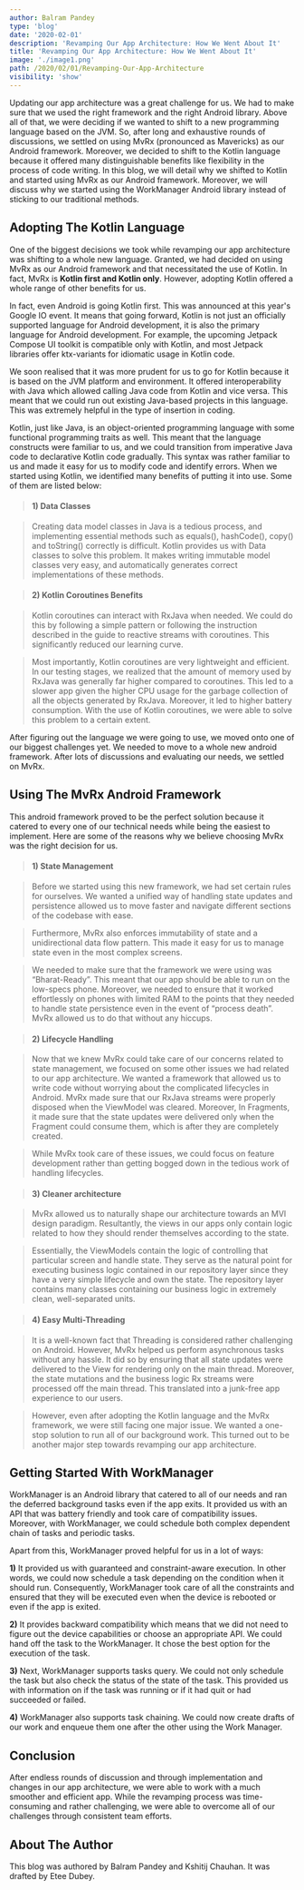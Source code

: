 ```yaml
---
author: Balram Pandey
type: 'blog'
date: '2020-02-01'
description: 'Revamping Our App Architecture: How We Went About It'
title: 'Revamping Our App Architecture: How We Went About It'
image: './image1.png'
path: /2020/02/01/Revamping-Our-App-Architecture
visibility: 'show'
---
```


Updating our app architecture was a great challenge for us. We had to make sure that we used the right framework and the right Android library. Above all of that, we were deciding if we wanted to shift to a new programming language based on the JVM. So, after long and exhaustive rounds of discussions, we settled on using MvRx (pronounced as Mavericks) as our Android framework. Moreover, we decided to shift to the Kotlin language because it offered many distinguishable benefits like flexibility in the process of code writing. In this blog, we will detail why we shifted to Kotlin and started using MvRx as our Android framework. Moreover, we will discuss why we started using the WorkManager Android library instead of sticking to our traditional methods.

## Adopting The Kotlin Language

One of the biggest decisions we took while revamping our app architecture was shifting to a whole new language. Granted, we had decided on using MvRx as our Android framework and that necessitated the use of Kotlin. In fact, MvRx is **Kotlin first and Kotlin only**. However, adopting Kotlin offered a whole range of other benefits for us. 

In fact, even Android is going Kotlin first. This was announced at this year's Google IO event. It means that going forward, Kotlin is not just an officially supported language for Android development, it is also the primary language for Android development. For example, the upcoming Jetpack Compose UI toolkit is compatible only with Kotlin, and most Jetpack libraries offer ktx-variants for idiomatic usage in Kotlin code.

We soon realised that it was more prudent for us to go for Kotlin because it is based on the JVM platform and environment. It offered interoperability with Java which allowed calling Java code from Kotlin and vice versa. This meant that we could run out existing Java-based projects in this language. This was extremely helpful in the type of insertion in coding.

Kotlin, just like Java, is an object-oriented programming language with some functional programming traits as well. This meant that the language constructs were familiar to us, and we could transition from imperative Java code to declarative Kotlin code gradually. This syntax was rather familiar to us and made it easy for us to modify code and identify errors. When we started using Kotlin, we identified many benefits of putting it into use. Some of them are listed below:

> #### 1) Data Classes 

> Creating data model classes in Java is a tedious process, and implementing essential methods such as equals(), hashCode(), copy() and toString() correctly is difficult. Kotlin provides us with Data classes to solve this problem. It makes writing immutable model classes very easy, and automatically generates correct implementations of these methods.

> #### 2) Kotlin Coroutines Benefits 

> Kotlin coroutines can interact with RxJava when needed. We could do this by following a simple pattern or following the instruction described in the guide to reactive streams with coroutines. This significantly reduced our learning curve.

> Most importantly, Kotlin coroutines are very lightweight and efficient. In our testing stages, we realized that the amount of memory used by RxJava was generally far higher compared to coroutines. This led to a slower app given the higher CPU usage for the garbage collection of all the objects generated by RxJava. Moreover, it led to higher battery consumption. With the use of Kotlin coroutines, we were able to solve this problem to a certain extent.

After figuring out the language we were going to use, we moved onto one of our biggest challenges yet. We needed to move to a whole new android framework. After lots of discussions and evaluating our needs, we settled on MvRx.

## Using The MvRx Android Framework

This android framework proved to be the perfect solution because it catered to every one of our technical needs while being the easiest to implement. Here are some of the reasons why we believe choosing MvRx was the right decision for us.

> #### 1) State Management 

> Before we started using this new framework, we had set certain rules for ourselves. We wanted a unified way of handling state updates and persistence allowed us to move faster and navigate different sections of the codebase with ease.

> Furthermore, MvRx also enforces immutability of state and a unidirectional data flow pattern. This made it easy for us to manage state even in the most complex screens. 

> We needed to make sure that the framework we were using was “Bharat-Ready”. This meant that our app should be able to run on the low-specs phone. Moreover, we needed to ensure that it worked effortlessly on phones with limited RAM to the points that they needed to handle state persistence even in the event of “process death”. MvRx allowed us to do that without any hiccups.

> #### 2) Lifecycle Handling

> Now that we knew MvRx could take care of our concerns related to state management, we focused on some other issues we had related to our app architecture. We wanted a framework that allowed us to write code without worrying about the complicated lifecycles in Android. MvRx made sure that our RxJava streams were properly disposed when the ViewModel was cleared. Moreover, In Fragments, it made sure that the state updates were delivered only when the Fragment could consume them, which is after they are completely created. 

> While MvRx took care of these issues, we could focus on feature development rather than getting bogged down in the tedious work of handling lifecycles.

> #### 3) Cleaner architecture

> MvRx allowed us to naturally shape our architecture towards an MVI design paradigm. Resultantly, the views in our apps only contain logic related to how they should render themselves according to the state. 

> Essentially, the ViewModels contain the logic of controlling that particular screen and handle state. They serve as the natural point for executing business logic contained in our repository layer since they have a very simple lifecycle and own the state. The repository layer contains many classes containing our business logic in extremely clean, well-separated units.

> #### 4) Easy Multi-Threading

> It is a well-known fact that Threading is considered rather challenging on Android. However, MvRx helped us perform asynchronous tasks without any hassle. It did so by ensuring that all state updates were delivered to the View for rendering only on the main thread. Moreover, the state mutations and the business logic Rx streams were processed off the main thread. This translated into a junk-free app experience to our users.

> However, even after adopting the Kotlin language and the MvRx framework, we were still facing one major issue. We wanted a one-stop solution to run all of our background work. This turned out to be another major step towards revamping our app architecture.

## Getting Started With WorkManager

WorkManager is an Android library that catered to all of our needs and ran the deferred background tasks even if the app exits. It provided us with an API that was battery friendly and took care of compatibility issues. Moreover, with WorkManager, we could schedule both complex dependent chain of tasks and periodic tasks. 

Apart from this, WorkManager proved helpful for us in a lot of ways:

**1)** It provided us with guaranteed and constraint-aware execution. In other words, we could now schedule a task depending on the condition when it should run. Consequently, WorkManager took care of all the constraints and ensured that they will be executed even when the device is rebooted or even if the app is exited.

**2)** It provides backward compatibility which means that we did not need to figure out the device capabilities or choose an appropriate API. We could hand off the task to the WorkManager. It chose the best option for the execution of the task.

**3)** Next, WorkManager supports tasks query. We could not only schedule the task but also check the status of the state of the task. This provided us with information on if the task was running or if it had quit or had succeeded or failed. 

**4)** WorkManager also supports task chaining. We could now create drafts of our work and enqueue them one after the other using the Work Manager.

## Conclusion

After endless rounds of discussion and through implementation and changes in our app architecture, we were able to work with a much smoother and efficient app. While the revamping process was time-consuming and rather challenging, we were able to overcome all of our challenges through consistent team efforts.

## About The Author

This blog was authored by Balram Pandey and Kshitij Chauhan. It was drafted by Etee Dubey.